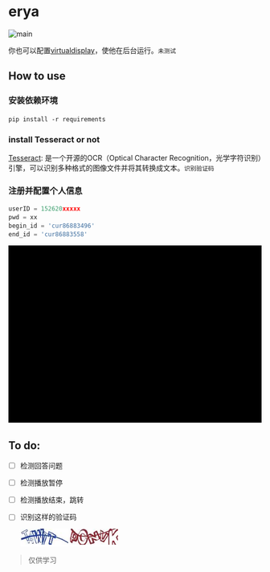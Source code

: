 # erya 
![main](../main.gif)

你也可以配置[virtualdisplay](https://github.com/ponty/pyvirtualdisplay)，使他在后台运行。```未测试```

## How to use

### 安装依赖环境

`pip install -r requirements`

### install Tesseract or not

[Tesseract](https://github.com/tesseract-ocr/tesseract):
       是一个开源的OCR（Optical Character Recognition，光学字符识别）引擎，可以识别多种格式的图像文件并将其转换成文本。```识别验证码```
### 注册并配置个人信息
```python
userID = 152620xxxxx
pwd = xx
begin_id = 'cur86883496'
end_id = 'cur86883558'
```
![a](./find_id.gif)
## To do:
- [ ] 检测回答问题
- [ ] 检测播放暂停
- [ ] 检测播放结束，跳转
- [ ] 识别这样的验证码

    ![](./2.png) 
    ![](./4.png)
    
> 仅供学习
